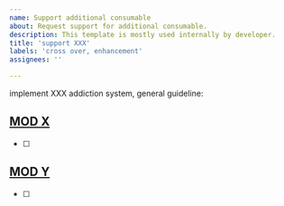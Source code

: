 ```yaml
---
name: Support additional consumable
about: Request support for additional consumable.
description: This template is mostly used internally by developer.
title: 'support XXX'
labels: 'cross over, enhancement'
assignees: ''

---
```


implement XXX addiction system, general guideline:

<!-- List all mods with respective consumable implementation. -->

## [MOD X](.)

<!-- Copy/paste image from mod here. -->

<!-- List gameplay mechanics -->
- [ ] 

## [MOD Y](.)

<!-- Copy/paste image from mod here. -->

<!-- List gameplay mechanics -->
- [ ] 
